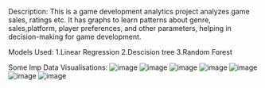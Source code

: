 Description:
This is a  game development analytics project analyzes game sales, ratings etc. It has graphs to learn patterns about genre, sales,platform, player preferences, and other parameters, helping in decision-making for game development.

Models Used:
1.Linear Regression
2.Descision tree
3.Random Forest

Some Imp Data Visualisations:
![image](https://github.com/smty2018/MindWave/assets/74114936/db974854-8920-4a22-8c7e-648caeb594de)
![image](https://github.com/smty2018/MindWave/assets/74114936/faab717e-9354-410e-ab21-fd63335bfbe2)
![image](https://github.com/smty2018/MindWave/assets/74114936/85c238c7-e53b-4b6b-a9c9-ce327d02bb6e)
![image](https://github.com/smty2018/MindWave/assets/74114936/8773504c-2b9a-4cd7-9923-9fa10b3e1adf)
![image](https://github.com/smty2018/MindWave/assets/74114936/b8c29f62-1670-47b6-914d-ddaa9537b56d)
![image](https://github.com/smty2018/MindWave/assets/74114936/9f98e0cf-4428-46a8-ae45-8037b584a160)
![image](https://github.com/smty2018/MindWave/assets/74114936/af3ceb97-ec66-4f2e-8e01-f6955d1def28)






